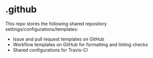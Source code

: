 # .github
This repo stores the following shared repository settings/configurations/templates:
- Issue and pull request templates on GitHub
- Workflow templates on GitHub for formatting and linting checks
- Shared configurations for Travis-CI

